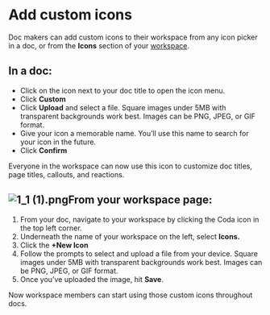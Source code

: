 Add custom icons
================


Doc makers can add custom icons to their workspace from any icon picker in a doc, or from the **Icons** section of your [workspace](http://coda.io/workspaces).



In a doc:
---------


* Click on the icon next to your doc title to open the icon menu.
* Click **Custom**
* Click **Upload** and select a file. Square images under 5MB with transparent backgrounds work best. Images can be PNG, JPEG, or GIF format.
* Give your icon a memorable name. You’ll use this name to search for your icon in the future.
* Click **Confirm**

Everyone in the workspace can now use this icon to customize doc titles, page titles, callouts, and reactions.



![1_1 (1).png](https://coda.intercom-attachments-7.com/i/o/757033696/bf5225e94178e722c681c858/upload_8458677418543639898)**From your workspace page:**
-----------------------------


1. From your doc, navigate to your workspace by clicking the Coda icon in the top left corner.
2. Underneath the name of your workspace on the left, select **Icons.**
3. Click the **+New Icon**
4. Follow the prompts to select and upload a file from your device. Square images under 5MB with transparent backgrounds work best. Images can be PNG, JPEG, or GIF format.
5. Once you’ve uploaded the image, hit **Save**.

Now workspace members can start using those custom icons throughout docs.